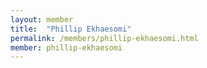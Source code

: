 ```yaml
---
layout: member
title:  "Phillip Ekhaesomi"
permalink: /members/phillip-ekhaesomi.html
member: phillip-ekhaesomi
---
```

